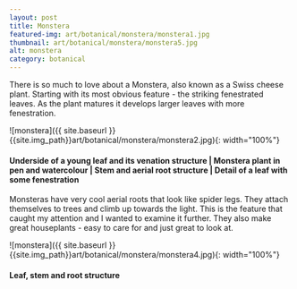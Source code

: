 ```yaml
---
layout: post
title: Monstera
featured-img: art/botanical/monstera/monstera1.jpg
thumbnail: art/botanical/monstera/monstera5.jpg
alt: monstera
category: botanical
---
```


There is so much to love about a Monstera, also known as a Swiss cheese plant. Starting with its most obvious feature -  the striking fenestrated leaves. As the plant matures it develops larger leaves with more fenestration.

![monstera]({{ site.baseurl }}{{site.img_path}}art/botanical/monstera/monstera2.jpg){: width="100%"}

#### Underside of a young leaf and its venation structure | Monstera plant in pen and watercolour | Stem and aerial root structure | Detail of a leaf with some fenestration

Monsteras have very cool aerial roots that look like spider legs. They attach themselves to trees and climb up towards the light. This is the feature that caught my attention and I wanted to examine it further.
They also make great houseplants - easy to care for and just great to look at.

![monstera]({{ site.baseurl }}{{site.img_path}}art/botanical/monstera/monstera4.jpg){: width="100%"}

#### Leaf, stem and root structure
